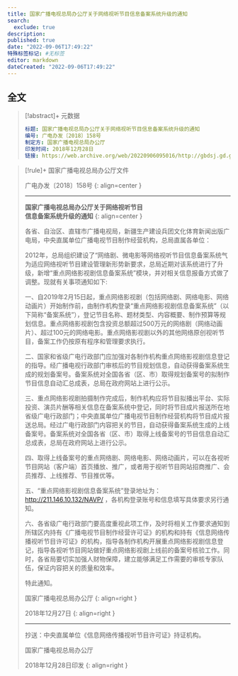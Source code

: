 ```yaml
---
title: 国家广播电视总局办公厅关于网络视听节目信息备案系统升级的通知
search:
  exclude: true
description:
published: true
date: "2022-09-06T17:49:22"
特殊标签标记: #无标签
editor: markdown
dateCreated: "2022-09-06T17:49:22"
---
```


## 全文

> [!abstract]+ 元数据
>
> ```yaml
> 标题: 国家广播电视总局办公厅关于网络视听节目信息备案系统升级的通知
> 编号: 广电办发〔2018〕158号
> 制定方: 国家广播电视总局办公厅
> 印发时间: 2018年12月28日
> 链接: https://web.archive.org/web/20220906095016/http://gbdsj.gd.gov.cn/attachment/0/320/320801/2172714.pdf
> ```

> [!rule]+ 国家广播电视总局办公厅文件
>
> 广电办发〔2018〕158号
> {: align=center }
> 
> ---
>
> **国家广播电视总局办公厅关于网络视听节目**<br>
> **信息备案系统升级的通知**
> {: align=center }
>
> 各省、自治区、直辖市广播电视局，新疆生产建设兵团文化体育新闻出版广电局，中央直属单位广播电视节目制作经营机构，总局直属各单位：
>
> 2012年，总局组织建设了“网络剧、微电影等网络视听节目信息备案系统气为适应网络视听节目建设管理新形势新要求，总局近期对该系统进行了升级，新增“重点网络影视剧信息备案系统”模块，并对相关信息报备方式做了调整。现就有关事项通知如下:
>
> 一、自2019年2月15日起，重点网络影视剧（包括网络剧、网络电影、网络动画片）开始制作前，由制作机构登录“重点网络影视剧信息备案系统”（以下简称“备案系统”），登记节目名称、题材类型、内容概要、制作预算等规划信息。重点网络影视剧包含投资总额超过500万元的网络剧（网络动画片）、超过100元的网络电影。重点网络影视剧以外的其他网络原创视听节目，备案工作仍按原有程序和管理要求执行。
>
> 二、国家和省级广电行政部门应加强对各制作机构重点网络影视剧信息登记的指导。经广播电视行政部门审核后的节目规划信息，自动获得备案系统生成的规划备案号。备案系统对全国各省（区、市）取得规划备案号的拟制作节目信息自动汇总成表，总局在政府网站上进行公示。
>
> 三、重点网络影视剧拍摄制作完成后，制作机构应将节目拟播出平台、实际投资、演员片酬等相关信息在备案系统中登记，同时将节目成片报送所在地省级广电行政部门；中央直属单位广播电视节目制作经营机构将节目成片报送总局。经过广电行政部门内容把关的节目，自动获得备案系统生成的上线备案号。备案系统对全国各省（区、市）取得上线备案号的节目信息自动汇总成表，总局在政府网站上进行公示。
>
> 四、取得上线备案号的重点网络剧、网络电影、网络动画片，可以在各视听节目网站（客户端）首页播放、推广，或者用于视听节目网站招商推广、会员推荐、上线推荐、节目推优等。
>
> 五、“重点网络影视剧信息备案系统”登录地址为： http://211.146.10.132/NAVP/ ，各机构登录账号和信息填写具体要求另行通知。
>
> 六、各省级广电行政部门要高度重视此项工作，及时将相关工作要求通知到所辖区内持有《广播电视节目制作经营许可证》的机构和持有《信息网络传播视听节目许可证》的机构，指导各制作机构开展重点网络影视剧信息登记，指导各视听节目网站做好重点网络影视剧上线前的备案号核验工作。同时，各省局要切实加强人财物保障，建立能够满足工作需要的审核专家队伍，保证内容把关的质量和效率。
>
> 特此通知。
>
> 国家广播电视总局办公厅
> {: align=right }
>
> 2018年12月27日
> {: align=right }
>
> ---
>
> 抄送：中央直属单位《信息网络传播视听节目许可证》持证机构。
>
> 国家广播电视总局办公厅
>
> 2018年12月28日印发
> {: align=right }
